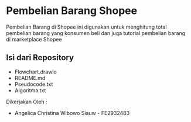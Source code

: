 # Pembelian Barang Shopee

Pembelian Barang di Shopee ini digunakan untuk menghitung total pembelian barang yang konsumen beli dan juga tutorial pembelian barang di marketplace Shopee

## Isi dari Repository
- Flowchart.drawio
- README.md
- Pseudocode.txt
- Algoritma.txt

Dikerjakan Oleh :
- Angelica Christina Wibowo Siauw - FE2932483
